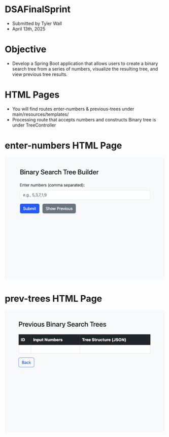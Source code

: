 # DSAFinalSprint
- Submitted by Tyler Wall
- April 13th, 2025

# Objective
- Develop a Spring Boot application that allows users to create a binary search tree from a series of numbers, visualize the resulting tree, and view previous tree results.

# HTML Pages
- You will find routes enter-numbers & previous-trees under main/resources/templates/
- Processing route that accepts numbers and constructs Binary tree is under TreeController 

# enter-numbers HTML Page

![Screenshot](images/input.png)


# prev-trees HTML Page

![Screenshot](images/prev.png)
